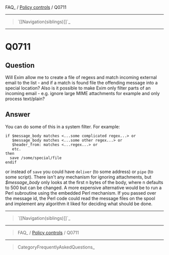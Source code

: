 FAQ\_ / [Policy controls](FAQ/Policy_controls) / Q0711

* * * * *

> \`[[Navigation(siblings)]]\`\_

* * * * *

Q0711
=====

Question
--------

Will Exim allow me to create a file of regexs and match incoming
external email to the list - and if a match is found file the offending
message into a special location? Also is it possible to make Exim only
filter parts of an incoming email - e.g. ignore large MIME attachments
for example and only process text/plain?

Answer
------

You can do some of this in a system filter. For example:

    if $message_body matches <...some complicated regex...> or
       $message_body matches <...some other regex...> or
       $header_from: matches <...regex...> or
       etc.
    then
      save /some/special/file
    endif

or instead of `save` you could have `deliver` (to some address) or
`pipe` (to some script). There isn't any mechanism for ignoring
attachments, but *\$message\_body* only looks at the first n bytes of
the body, where n defaults to 500 but can be changed. A more expensive
alternative would be to run a Perl subroutine using the embedded Perl
mechanism. If you passed over the message id, the Perl code could read
the message files on the spool and implement any algorithm it liked for
deciding what should be done.

* * * * *

> \`[[Navigation(siblings)]]\`\_

* * * * *

> FAQ\_ / [Policy controls](FAQ/Policy_controls) / Q0711

* * * * *

> CategoryFrequentlyAskedQuestions\_
